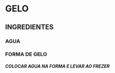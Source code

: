 # GELO

## INGREDIENTES

### AGUA

### FORMA DE GELO

##### COLOCAR AGUA NA FORMA E LEVAR AO FREZER

#### 